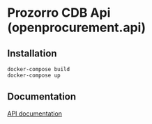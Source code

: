 # Prozorro CDB Api (openprocurement.api)

## Installation

```
docker-compose build
docker-compose up
```

## Documentation

[API documentation](https://prozorro-api.readthedocs.io/en/latest/)
